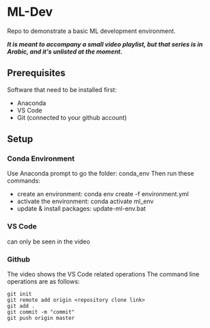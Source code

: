 # ML-Dev
Repo to demonstrate a basic ML development environment.

***It is meant to accompany a small video playlist, but that series is in Arabic, and it's unlisted at the moment.***

## Prerequisites
Software that need to be installed first:
* Anaconda
* VS Code
* Git (connected to your github account)

## Setup
### Conda Environment
Use Anaconda prompt to go the folder: conda_env
Then run these commands:
* create an environment: conda env create -f environment.yml
* activate the environment: conda activate ml_env
* update & install packages: update-ml-env.bat
### VS Code
can only be seen in the video
### Github
The video shows the VS Code related operations
The command line operations are as follows:
```
git init 
git remote add origin <repository clone link> 
git add . 
git commit -m "commit" 
git push origin master
```
